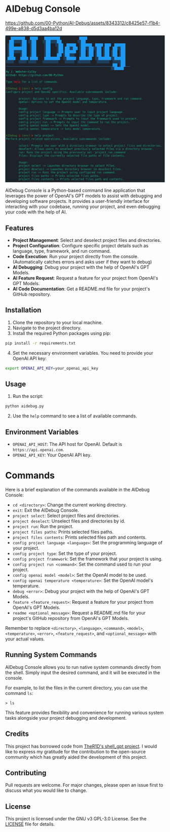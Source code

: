 # AIDebug Console

https://github.com/00-Python/AI-Debug/assets/8343312/c8425e57-f1b4-499e-a838-d5d3aa4ba12d

![Alt Text](./images/AIDebug_Help_Menus.png)

AIDebug Console is a Python-based command line application that leverages the power of OpenAI's GPT models to assist with debugging and developing software projects. It provides a user-friendly interface for interacting with your codebase, running your project, and even debugging your code with the help of AI.

## Features

- **Project Management**: Select and deselect project files and directories.
- **Project Configuration**: Configure specific project details such as language, type, framework, and run command.
- **Code Execution**: Run your project directly from the console. (Automatically catches errors and asks user if they want to debug)
- **AI Debugging**: Debug your project with the help of OpenAI's GPT Models.
- **AI Feature Request**: Request a feature for your project from OpenAI's GPT Models.
- **AI Code Documentation**: Get a README.md file for your project's GitHub repository.

## Installation

1. Clone the repository to your local machine.
2. Navigate to the project directory.
3. Install the required Python packages using pip:

```bash
pip install -r requirements.txt
```

4. Set the necessary environment variables. You need to provide your OpenAI API key:

```bash
export OPENAI_API_KEY=your_openai_api_key
```

## Usage

1. Run the script:

```bash
python aidebug.py
```

2. Use the `help` command to see a list of available commands.

## Environment Variables

- `OPENAI_API_HOST`: The API host for OpenAI. Default is `https://api.openai.com`.
- `OPENAI_API_KEY`: Your OpenAI API key.

# Commands
Here is a brief explanation of the commands available in the AIDebug Console:

- `cd <directory>`: Change the current working directory.
- `exit`: Exit the AIDebug Console.
- `project select`: Select project files and directories.
- `project deselect`: Unselect files and directories by id.
- `project run`: Run the project.
- `project files paths`: Prints selected files paths.
- `project files contents`: Prints selected files path and contents.
- `config project language <language>`: Set the programming language of your project.
- `config project type`: Set the type of your project.
- `config project framework`: Set the framework that your project is using.
- `config project run <command>`: Set the command used to run your project.
- `config openai model <model>`: Set the OpenAI model to be used.
- `config openai temperature <temperature>`: Set the OpenAI model's temperature.
- `debug <error>`: Debug your project with the help of OpenAI's GPT Models.
- `feature <feature_request>`: Request a feature for your project from OpenAI's GPT Models.
- `readme <optional_message>`: Request a README.md file for your project's GitHub repository from OpenAI's GPT Models.

Remember to replace `<directory>`, `<language>`, `<command>`, `<model>`, `<temperature>`, `<error>`, `<feature_request>`, and `<optional_message>` with your actual values.

## Running System Commands

AIDebug Console allows you to run native system commands directly from the shell. Simply input the desired command, and it will be executed in the console.

For example, to list the files in the current directory, you can use the command `ls`:

```
> ls
```

This feature provides flexibility and convenience for running various system tasks alongside your project debugging and development.

## Credits

This project has borrowed code from [TheR1D's shell_gpt project](https://github.com/TheR1D/shell_gpt/blob/main/sgpt/client.py). I would like to express my gratitude for the contribution to the open-source community which has greatly aided the development of this project.

## Contributing

Pull requests are welcome. For major changes, please open an issue first to discuss what you would like to change.

## License

This project is licensed under the GNU v3 GPL-3.0 License. See the [LICENSE](LICENSE) file for details.